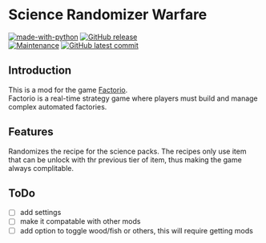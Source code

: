 # Science Randomizer Warfare
[![made-with-python](https://img.shields.io/badge/Made%20with-Lua-13008F.svg)](https://www.lua.org/)
 [![GitHub release](https://img.shields.io/github/release/Redart15/science-randomizer)](https://GitHub.com/Redart15/science-randomizer/releases/)\
[![Maintenance](https://img.shields.io/badge/Maintained%3F-yes-green.svg)](https://GitHub.com/Redart15/science-randomizer/graphs/commit-activity)
[![GitHub latest commit](https://badgen.net/github/last-commit/Redart15/chemical-warfare)](https://GitHub.com/Redart15/science-randomizer/commit/)

## Introduction
This is a mod for the game [Factorio](https://store.steampowered.com/app/427520/Factorio/).\
Factorio is a real-time strategy game where players must build and manage complex automated factories.

## Features
Randomizes the recipe for the science packs.
The recipes only use item that can be unlock with thr previous tier of item, thus making the game always complitable.

## ToDo
- [ ] add settings
- [ ] make it compatable with other mods
- [ ] add option to toggle wood/fish or others, this will require getting mods